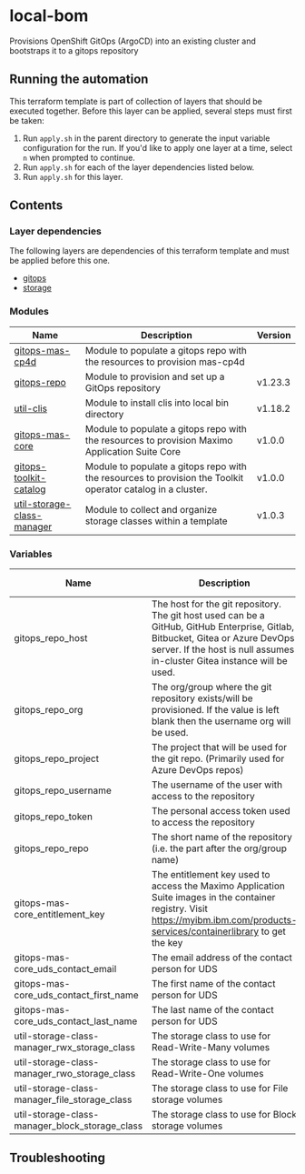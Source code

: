 # local-bom

Provisions OpenShift GitOps (ArgoCD) into an existing cluster and bootstraps it to a gitops repository

## Running the automation

This terraform template is part of collection of layers that should be executed together. Before this layer
can be applied, several steps must first be taken:

1. Run `apply.sh` in the parent directory to generate the input variable configuration for the run. If you'd like to apply one layer at a time, select `n` when prompted to continue.
2. Run `apply.sh` for each of the layer dependencies listed below.
3. Run `apply.sh` for this layer.

## Contents

### Layer dependencies


The following layers are dependencies of this terraform template and must be applied before this one.
- [gitops](../200-openshift-gitops)
- [storage](../210-ibm-odf-storage)

### Modules

| Name | Description | Version |
|------|-------------|---------|
| [gitops-mas-cp4d](https:///Users/seansund/ws/cntk/terraform-gitops/mas-cp4d) | Module to populate a gitops repo with the resources to provision mas-cp4d |  |
| [gitops-repo](https://github.com/cloud-native-toolkit/terraform-tools-gitops) | Module to provision and set up a GitOps repository | v1.23.3 |
| [util-clis](https://github.com/cloud-native-toolkit/terraform-util-clis) | Module to install clis into local bin directory | v1.18.2 |
| [gitops-mas-core](https://github.com/cloud-native-toolkit/terraform-gitops-mas-core) | Module to populate a gitops repo with the resources to provision Maximo Application Suite Core | v1.0.0 |
| [gitops-toolkit-catalog](https://github.com/cloud-native-toolkit/terraform-gitops-toolkit-catalog) | Module to populate a gitops repo with the resources to provision the Toolkit operator catalog in a cluster. | v1.0.0 |
| [util-storage-class-manager](https://github.com/cloud-native-toolkit/terraform-util-storage-class-manager) | Module to collect and organize storage classes within a template | v1.0.3 |

### Variables

| Name | Description | Sensitive | Default value |
|------|-------------|-----------|---------------|
| gitops_repo_host | The host for the git repository. The git host used can be a GitHub, GitHub Enterprise, Gitlab, Bitbucket, Gitea or Azure DevOps server. If the host is null assumes in-cluster Gitea instance will be used. |  |  |
| gitops_repo_org | The org/group where the git repository exists/will be provisioned. If the value is left blank then the username org will be used. |  |  |
| gitops_repo_project | The project that will be used for the git repo. (Primarily used for Azure DevOps repos) |  |  |
| gitops_repo_username | The username of the user with access to the repository |  |  |
| gitops_repo_token | The personal access token used to access the repository | true |  |
| gitops_repo_repo | The short name of the repository (i.e. the part after the org/group name) |  |  |
| gitops-mas-core_entitlement_key | The entitlement key used to access the Maximo Application Suite images in the container registry. Visit https://myibm.ibm.com/products-services/containerlibrary to get the key | true |  |
| gitops-mas-core_uds_contact_email | The email address of the contact person for UDS |  |  |
| gitops-mas-core_uds_contact_first_name | The first name of the contact person for UDS |  |  |
| gitops-mas-core_uds_contact_last_name | The last name of the contact person for UDS |  |  |
| util-storage-class-manager_rwx_storage_class | The storage class to use for Read-Write-Many volumes |  |  |
| util-storage-class-manager_rwo_storage_class | The storage class to use for Read-Write-One volumes |  |  |
| util-storage-class-manager_file_storage_class | The storage class to use for File storage volumes |  |  |
| util-storage-class-manager_block_storage_class | The storage class to use for Block storage volumes |  |  |

## Troubleshooting


